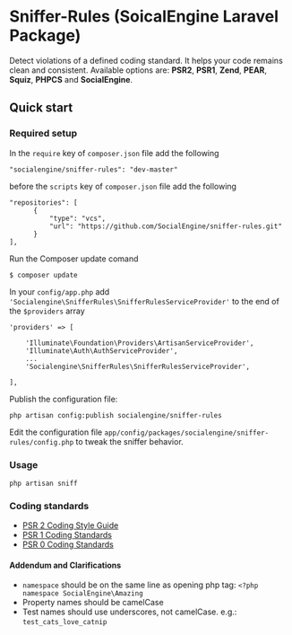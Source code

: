 # Sniffer-Rules (SoicalEngine Laravel Package)
Detect violations of a defined coding standard. It helps your code remains clean and consistent. Available options are: **PSR2**, **PSR1**, **Zend**, **PEAR**, **Squiz**, **PHPCS** and **SocialEngine**.


## Quick start

### Required setup

In the `require` key of `composer.json` file add the following

    "socialengine/sniffer-rules": "dev-master"

before the `scripts` key of `composer.json` file add the following
    
    "repositories": [
          {
              "type": "vcs",
              "url": "https://github.com/SocialEngine/sniffer-rules.git"
          }
    ],

Run the Composer update comand

    $ composer update

In your `config/app.php` add `'Socialengine\SnifferRules\SnifferRulesServiceProvider'` to the end of the `$providers` array

    'providers' => [

        'Illuminate\Foundation\Providers\ArtisanServiceProvider',
        'Illuminate\Auth\AuthServiceProvider',
        ...
        'Socialengine\SnifferRules\SnifferRulesServiceProvider',

    ],

Publish the configuration file:

    php artisan config:publish socialengine/sniffer-rules

Edit the configuration file `app/config/packages/socialengine/sniffer-rules/config.php` to tweak the sniffer behavior.

### Usage

    php artisan sniff

### Coding standards

* [PSR 2 Coding Style Guide](https://github.com/php-fig/fig-standards/blob/master/accepted/PSR-2-coding-style-guide.md)
* [PSR 1 Coding Standards](https://github.com/php-fig/fig-standards/blob/master/accepted/PSR-1-basic-coding-standard.md)
* [PSR 0 Coding Standards](https://github.com/php-fig/fig-standards/blob/master/accepted/PSR-0.md)

#### Addendum and Clarifications

* `namespace` should be on the same line as opening php tag: `<?php namespace SocialEngine\Amazing`
* Property names should be camelCase
* Test names should use underscores, not camelCase. e.g.: `test_cats_love_catnip`